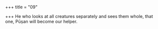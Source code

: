 +++
title = "09"

+++
He who looks at all creatures separately and sees them whole, that one, Pūṣan will become our helper.